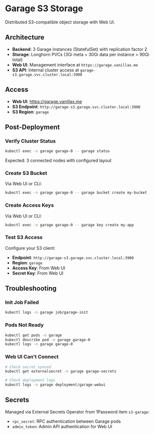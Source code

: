 # Garage S3 Storage

Distributed S3-compatible object storage with Web UI.

## Architecture

- **Backend**: 3 Garage instances (StatefulSet) with replication factor 2
- **Storage**: Longhorn PVCs (3Gi meta + 30Gi data per instance = 90Gi total)
- **Web UI**: Management interface at `https://garage.vanillax.me`
- **S3 API**: Internal cluster access at `garage-s3.garage.svc.cluster.local:3900`

## Access

- **Web UI**: https://garage.vanillax.me
- **S3 Endpoint**: `http://garage-s3.garage.svc.cluster.local:3900`
- **S3 Region**: `garage`

## Post-Deployment

### Verify Cluster Status

```bash
kubectl exec -n garage garage-0 -- garage status
```

Expected: 3 connected nodes with configured layout

### Create S3 Bucket

Via Web UI or CLI:
```bash
kubectl exec -n garage garage-0 -- garage bucket create my-bucket
```

### Create Access Keys

Via Web UI or CLI:
```bash
kubectl exec -n garage garage-0 -- garage key create my-app
```

### Test S3 Access

Configure your S3 client:
- **Endpoint**: `http://garage-s3.garage.svc.cluster.local:3900`
- **Region**: `garage`
- **Access Key**: From Web UI
- **Secret Key**: From Web UI

## Troubleshooting

### Init Job Failed

```bash
kubectl logs -n garage job/garage-init
```

### Pods Not Ready

```bash
kubectl get pods -n garage
kubectl describe pod -n garage garage-0
kubectl logs -n garage garage-0
```

### Web UI Can't Connect

```bash
# Check secret synced
kubectl get externalsecret -n garage garage-secrets

# Check deployment logs
kubectl logs -n garage deployment/garage-webui
```

## Secrets

Managed via External Secrets Operator from 1Password item `s3-garage`:
- `rpc_secret`: RPC authentication between Garage pods
- `admin_token`: Admin API authentication for Web UI
